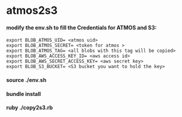 atmos2s3
========

#### modify the env.sh to fill the Credentials for ATMOS and S3:
``` 
export BLOB_ATMOS_UID= <atmos uid> 
export BLOB_ATMOS_SECRET= <token for atmos > 
export BLOB_ATMOS_TAG= <all blobs with this tag will be copied> 
export BLOB_AWS_ACCESS_KEY_ID= <aws access id> 
export BLOB_AWS_SECRET_ACCESS_KEY= <aws secret key>
export BLOB_S3_BUCKET= <S3 bucket you want to hold the key>
```

#### source ./env.sh

#### bundle install

#### ruby ./copy2s3.rb
